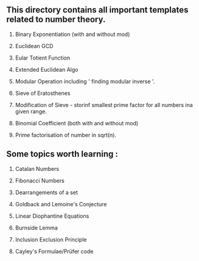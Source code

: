 ## This directory contains all important templates related to number theory.
1) Binary Exponentiation (with and without mod)

2) Euclidean GCD

3) Eular Totient Function

4) Extended Euclidean Algo

5) Modular Operation including ' finding modular inverse '.

6) Sieve of Eratosthenes

7) Modification of Sieve - storinf smallest prime factor for all numbers ina given range.

8) Binomial Coefficient (both with and without mod)

9) Prime factorisation of number in sqrt(n).

## Some topics worth learning :
1) Catalan Numbers

2) Fibonacci Numbers

3) Dearrangements of a set

4) Goldback and Lemoine's Conjecture

5) Linear Diophantine Equations

6) Burnside Lemma

7) Inclusion Exclusion Principle

8) Cayley's Formulae/Prüfer code

